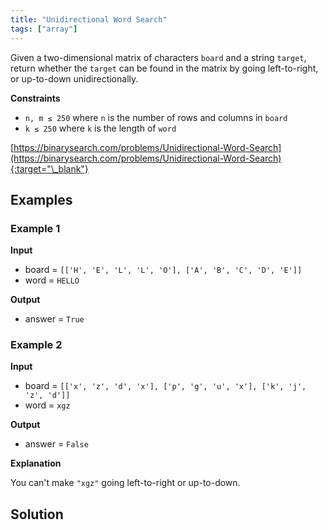 ```yaml
---
title: "Unidirectional Word Search"
tags: ["array"]
---
```


Given a two-dimensional matrix of characters `board` and a string `target`, return whether the `target` can be found in the matrix by going left-to-right, or up-to-down unidirectionally.

**Constraints**

- `n, m ≤ 250` where `n` is the number of rows and columns in `board`
- `k ≤ 250` where `k` is the length of `word`

[https://binarysearch.com/problems/Unidirectional-Word-Search](https://binarysearch.com/problems/Unidirectional-Word-Search){:target="\_blank"}

## Examples

### Example 1

**Input**

- board = `[['H', 'E', 'L', 'L', 'O'], ['A', 'B', 'C', 'D', 'E']]`
- word = `HELLO`

**Output**

- answer = `True`

### Example 2

**Input**

- board = `[['x', 'z', 'd', 'x'], ['p', 'g', 'u', 'x'], ['k', 'j', 'z', 'd']]`
- word = `xgz`

**Output**

- answer = `False`

**Explanation**

You can't make `"xgz"` going left-to-right or up-to-down.

## Solution

<script src="https://gist.github.com/yaeba/16da7be5123724fcf6eccc25581cef5a.js?file=Unidirectional-Word-Search.py"></script>
